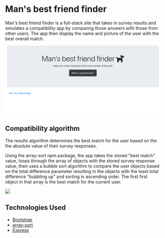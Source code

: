 # Man's best friend finder

 Man's best friend finder is a full-stack site that takes in survey results and simulates a compatibility app by comparing those answers with those from other users. The app then display the name and picture of the user with the best overall match.

![](assets/home.png)


## Compatibility algorithm

The results algorithm determines the best match for the user based on the the absolute value of their survey responses. 

Using the array-sort npm package, the app takes the stored "best match" value, loops through the array of objects with the stored survey response value, then uses a bubble sort algorithm to compare the user objects based on the total difference parameter resulting in the objects with the least total difference "bubbling up" and sorting in ascending order. The first first object in that array is the best match for the current user. 


![](assets/modal_demo.gif)


## Technologies Used 

* [Bootstrap](https://getbootstrap.com/)
* [array-sort](https://www.npmjs.com/package/array-sort)
* [Express](https://www.npmjs.com/package/express)


